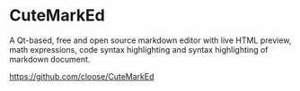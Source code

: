 # CuteMarkEd

A Qt-based, free and open source 
markdown editor with live HTML preview, 
math expressions, code syntax highlighting 
and syntax highlighting of markdown document.

https://github.com/cloose/CuteMarkEd